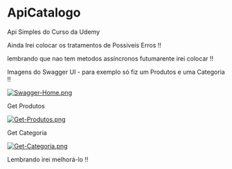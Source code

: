 # ApiCatalogo
Api Simples do Curso da Udemy 

Ainda Irei colocar os tratamentos de Possiveis Erros !!

lembrando que nao tem metodos assíncronos futumarente irei colocar !!

Imagens do Swagger UI -  para exemplo só fiz um Produtos e uma Categoria !!

[![Swagger-Home.png](https://i.postimg.cc/CMRzZ34y/Swagger-Home.png)](https://postimg.cc/jCrsmk9v)

Get Produtos 

[![Get-Produtos.png](https://i.postimg.cc/3JpN126n/Get-Produtos.png)](https://postimg.cc/4mfXNHX9)

Get Categoria

[![Get-Categoria.png](https://i.postimg.cc/T3JwMfTb/Get-Categoria.png)](https://postimg.cc/3kW72M4r)


Lembrando irei melhorá-lo !!

